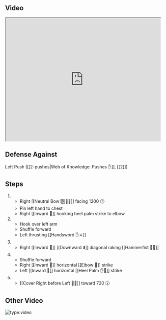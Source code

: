 ## Video

<iframe src="https://www.youtube.com/embed/Y_ZwHln0gpg" width="100%" height="400"></iframe>

## Defense Against

Left Push ([[2-pushes|Web of Knowledge: Pushes ✋]], [[2]])
## Steps

1. - Right [[Neutral Bow 0️⃣🧍‍♂️]] facing 1200 🕛
   - Pin left hand to chest
   - Right [[Inward 🔽]] hooking heel palm strike to elbow
2. - Hook over left arm
   - Shuffle forward
   - Left thrusting [[Handsword ✋⚔️]]
3. - Right [[Inward 🔽]] [[Downward ⬇️]] diagonal raking [[Hammerfist 🔨✊]]
4. - Shuffle forward
   - Right [[Inward 🔽]] horizontal [[Elbow 💪]] strike
   - Left [[Inward 🔽]] horizontal [[Heel Palm ✋🌴]] strike
5. - [[Cover Right before Left 🦶🔄]] toward 730 🕢

## Other Video

![type:video](https://www.youtube.com/embed/IXZ6kr4VHQw?start=368&end=385)
